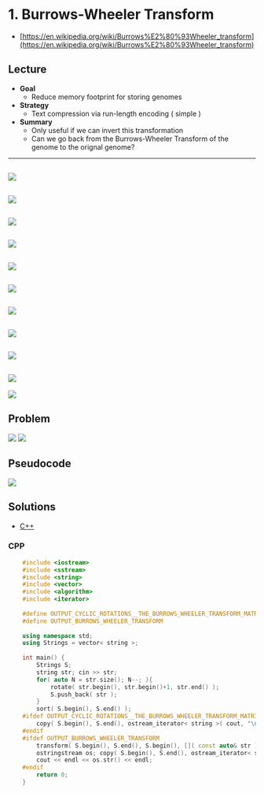# 1. Burrows-Wheeler Transform
* [https://en.wikipedia.org/wiki/Burrows%E2%80%93Wheeler_transform](https://en.wikipedia.org/wiki/Burrows%E2%80%93Wheeler_transform)

## Lecture
* **Goal**
    * Reduce memory footprint for storing genomes 
* **Strategy**
    * Text compression via run-length encoding ( simple )
* **Summary**
    * Only useful if we can invert this transformation
    * Can we go back from the Burrows-Wheeler Transform of the genome to the orignal genome?

---
![](docs/run_len_encoding.png)
---
![](docs/repeats.png)
---
![](docs/repeats_to_runs.png)
---
![](docs/cyclic_rot1.png)
---
![](docs/cyclic_rot2.png)
---
![](docs/cyclic_rot3.png)
---
![](docs/cyclic_rot4.png)
---
![](docs/cyclic_rot5.png)
---
![](docs/bwt_runs_example.png)
---
![](docs/quiz1.png)
---
![](docs/inversion.png)

## Problem
![](docs/1_bwt1.png)
![](docs/1_bwt2.png)

## Pseudocode
![](docs/pseudocode.png)

## Solutions
* [C++](#cpp)

### CPP
```cpp
    #include <iostream>
    #include <sstream>
    #include <string>
    #include <vector>
    #include <algorithm>
    #include <iterator>
    
    #define OUTPUT_CYCLIC_ROTATIONS__THE_BURROWS_WHEELER_TRANSFORM_MATRIX
    #define OUTPUT_BURROWS_WHEELER_TRANSFORM
    
    using namespace std;
    using Strings = vector< string >;
    
    int main() {
        Strings S;
        string str; cin >> str;
        for( auto N = str.size(); N--; ){
            rotate( str.begin(), str.begin()+1, str.end() );
            S.push_back( str );
        }
        sort( S.begin(), S.end() );
    #ifdef OUTPUT_CYCLIC_ROTATIONS__THE_BURROWS_WHEELER_TRANSFORM_MATRIX
        copy( S.begin(), S.end(), ostream_iterator< string >( cout, "\n" ) );
    #endif
    #ifdef OUTPUT_BURROWS_WHEELER_TRANSFORM
        transform( S.begin(), S.end(), S.begin(), []( const auto& str ){ return str.back(); });
        ostringstream os; copy( S.begin(), S.end(), ostream_iterator< string >( os, "" ) );
        cout << endl << os.str() << endl;
    #endif
        return 0;
    }
```
